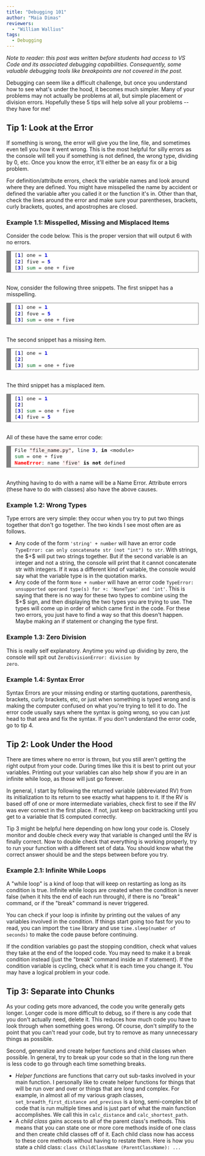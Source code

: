 ```yaml
---
title: "Debugging 101"
author: "Maia Dimas"
reviewers:
  - "William Wallius"
tags:
  - Debugging
---
```


<i>Note to reader: this post was written before students had access to VS Code and its associated debugging capabilities. Consequently, some valuable debugging tools like breakpoints are not covered in the post.</i>

Debugging can seem like a difficult challenge, but once you understand how to see what's under the hood, it becomes much simpler. Many of your problems may not actually be problems at all, but simple placement or division errors. Hopefully these 5 tips will help solve all your problems -- they have for me!

<h2>Tip 1: Look at the Error</h2>

If something is wrong, the error will give you the line, file, and sometimes even tell you how it went wrong. This is the most helpful for silly errors as the console will tell you if something is not defined, the wrong type, dividing by 0, etc. Once you know the error, it'll either be an easy fix or a big problem.

For definition/attribute errors, check the variable names and look around where they are defined. You might have misspelled the name by accident or defined the variable after you called it or the function it's in. Other than that, check the lines around the error and make sure your parentheses, brackets, curly brackets, quotes, and apostrophes are closed.

<h3>Example 1.1: Misspelled, Missing and Misplaced Items</h3>

Consider the code below. This is the proper version that will output 6 with no errors.

<font size="3em">
<!-- HTML generated using hilite.me --><div style="background: #ffffff; overflow:auto;width:auto;border:solid gray;border-width:.1em .1em .1em .8em;padding:.2em .6em;"><pre style="margin: 0; line-height: 125%">[<span style="color: #0000DD; font-weight: bold">1</span>] one <span style="color: #333333">=</span> <span style="color: #0000DD; font-weight: bold">1</span>
[<span style="color: #0000DD; font-weight: bold">2</span>] five <span style="color: #333333">=</span> <span style="color: #0000DD; font-weight: bold">5</span>
[<span style="color: #0000DD; font-weight: bold">3</span>] <span style="color: #007020">sum</span> <span style="color: #333333">=</span> one <span style="color: #333333">+</span> five
</pre></div>
</font>
<br>

Now, consider the following three snippets. The first snippet has a misspelling.

<font size="3em">
<!-- HTML generated using hilite.me --><div style="background: #ffffff; overflow:auto;width:auto;border:solid gray;border-width:.1em .1em .1em .8em;padding:.2em .6em;"><pre style="margin: 0; line-height: 125%">[<span style="color: #0000DD; font-weight: bold">1</span>] one <span style="color: #333333">=</span> <span style="color: #0000DD; font-weight: bold">1</span>
[<span style="color: #0000DD; font-weight: bold">2</span>] fove <span style="color: #333333">=</span> <span style="color: #0000DD; font-weight: bold">5</span>
[<span style="color: #0000DD; font-weight: bold">3</span>] <span style="color: #007020">sum</span> <span style="color: #333333">=</span> one <span style="color: #333333">+</span> five
</pre></div>
</font>
<br>

The second snippet has a missing item.

<font size="3em">
<!-- HTML generated using hilite.me --><div style="background: #ffffff; overflow:auto;width:auto;border:solid gray;border-width:.1em .1em .1em .8em;padding:.2em .6em;"><pre style="margin: 0; line-height: 125%">[<span style="color: #0000DD; font-weight: bold">1</span>] one <span style="color: #333333">=</span> <span style="color: #0000DD; font-weight: bold">1</span>
[<span style="color: #0000DD; font-weight: bold">2</span>] 
[<span style="color: #0000DD; font-weight: bold">3</span>] <span style="color: #007020">sum</span> <span style="color: #333333">=</span> one <span style="color: #333333">+</span> five
</pre></div>
</font>
<br>

The third snippet has a misplaced item.

<font size="3em">
<!-- HTML generated using hilite.me --><div style="background: #ffffff; overflow:auto;width:auto;border:solid gray;border-width:.1em .1em .1em .8em;padding:.2em .6em;"><pre style="margin: 0; line-height: 125%">[<span style="color: #0000DD; font-weight: bold">1</span>] one <span style="color: #333333">=</span> <span style="color: #0000DD; font-weight: bold">1</span>
[<span style="color: #0000DD; font-weight: bold">2</span>] 
[<span style="color: #0000DD; font-weight: bold">3</span>] <span style="color: #007020">sum</span> <span style="color: #333333">=</span> one <span style="color: #333333">+</span> five
[<span style="color: #0000DD; font-weight: bold">4</span>] five <span style="color: #333333">=</span> <span style="color: #0000DD; font-weight: bold">5</span>
</pre></div>
</font>
<br>

All of these have the same error code:

<font size="3em">
<!-- HTML generated using hilite.me --><div style="background: #ffffff; overflow:auto;width:auto;border:solid gray;border-width:.1em .1em .1em .8em;padding:.2em .6em;"><pre style="margin: 0; line-height: 125%">File <span style="background-color: #fff0f0">&quot;file_name.py&quot;</span>, line <span style="color: #0000DD; font-weight: bold">3</span>, <span style="color: #000000; font-weight: bold">in</span> <span style="color: #333333">&lt;</span>module<span style="color: #333333">&gt;</span>
<span style="color: #007020">sum</span> <span style="color: #333333">=</span> one <span style="color: #333333">+</span> five
<span style="color: #FF0000; font-weight: bold">NameError</span>: name <span style="background-color: #fff0f0">&#39;five&#39;</span> <span style="color: #000000; font-weight: bold">is</span> <span style="color: #000000; font-weight: bold">not</span> defined
</pre></div>
</font>
<br>

Anything having to do with a name will be a Name Error. Attribute errors (these have to do with classes) also have the above causes.  

<h3>Example 1.2: Wrong Types</h3>

Type errors are very simple: they occur when you try to put two things together that don't go together. The two kinds I see most often are as follows.

<ul>
  <li>Any code of the form <code>'string' + number</code> will have an error code <code>TypeError: can only concatenate str (not "int") to str</code>. With strings, the $+$ will put two strings together. But if the second variable is an integer and not a string, the console will print that it cannot concatenate str with integers. If it was a different kind of variable, the console would say what the variable type is in the quotation marks.</li>
  <li>Any code of the form <code>None + number</code> will have an error code <code>TypeError: unsupported operand type(s) for +: 'NoneType' and 'int'</code>. This is saying that there is no way for these two types to combine using the $+$ sign, and then displaying the two types you are trying to use. The types will come up in order of which came first in the code. For these two errors, you just have to find a way so that this doesn't happen. Maybe making an if statement or changing the type first.</li>
</ul>

<h3>Example 1.3: Zero Division</h3>

This is really self explanatory. Anytime you wind up dividing by zero, the console will spit out <code>ZeroDivisionError: division by zero</code>.

<h3>Example 1.4: Syntax Error</h3>

Syntax Errors are your missing ending or starting quotations, parenthesis, brackets, curly brackets, etc, or just when something is typed wrong and is making the computer confused on what you're trying to tell it to do. The error code usually says where the syntax is going wrong, so you can just head to that area and fix the syntax. If you don't understand the error code, go to tip 4.

<h2>Tip 2: Look Under the Hood</h2>

There are times where no error is thrown, but you still aren't getting the right output from your code. During times like this it is best to print out your variables. Printing out your variables can also help show if you are in an infinite while loop, as those will just go forever.

In general, I start by following the returned variable (abbreviated RV) from its initialization to its return to see exactly what happens to it. If the RV is based off of one or more intermediate variables, check first to see if the RV was ever correct in the first place. If not, just keep on backtracking until you get to a variable that IS computed correctly.

Tip 3 might be helpful here depending on how long your code is. Closely monitor and double check every way that variable is changed until the RV is finally correct. Now to double check that everything is working properly, try to run your function with a different set of data. You should know what the correct answer should be and the steps between before you try.

<h3>Example 2.1: Infinite While Loops</h3>

A "while loop" is a kind of loop that will keep on restarting as long as its condition is true. Infinite while loops are created when the condition is never false (when it hits the end of each run through), if there is no "break" command, or if the "break" command is never triggered.

You can check if your loop is infinite by printing out the values of any variables involved in the condition. If things start going too fast for you to read, you can import the <code>time</code> library and use <code>time.sleep(number of seconds)</code> to make the code pause before continuing. 

If the condition variables go past the stopping condition, check what values they take at the end of the looped code. You may need to make it a break condition instead (just the "break" command inside an if statement). If the condition variable is cycling, check what it is each time you change it. You may have a logical problem in your code. 

<h2>Tip 3: Separate into Chunks</h2>

As your coding gets more advanced, the code you write generally gets longer. Longer code is more difficult to debug, so if there is any code that you don't actually need, delete it. This reduces how much code you have to look through when something goes wrong. Of course, don't simplify to the point that you can't read your code, but try to remove as many unnecessary things as possible.

Second, generalize and create helper functions and child classes when possible. In general, try to break up your code so that in the long run there is less code to go through each time something breaks.

<ul>
  <li><i>Helper functions</i> are functions that carry out sub-tasks involved in your main function. I personally like to create helper functions for things that will be run over and over or things that are long and complex. For example, in almost all of my various graph classes, <code>set_breadth_first_distance and_previous</code> is a long, semi-complex bit of code that is run multiple times and is just part of what the main function accomplishes. We call this in <code>calc_distance</code> and <code>calc_shortest_path</code>.</li>
  <li>A <i>child class</i> gains access to all of the parent class's methods. This means that you can state one or more core methods inside of one class and then create child classes off of it. Each child class now has access to these core methods without having to restate them. Here is how you state a child class: <code>class ChildClassName (ParentClassName): ...</code></li>
</ul>












